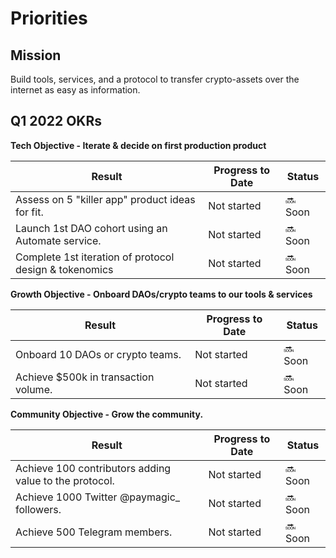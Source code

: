 # Priorities
## Mission
Build tools, services, and a protocol to transfer crypto-assets over the internet as easy as information.

## Q1 2022 OKRs
**Tech Objective - Iterate & decide on first production product**

| Result | Progress to Date | Status |
|--------|--------|--------|
|Assess on 5 "killer app" product ideas for fit.|Not started|🔜 Soon|
|Launch 1st DAO cohort using an Automate service.|Not started|🔜 Soon|
|Complete 1st iteration of protocol design & tokenomics|Not started|🔜 Soon|

**Growth Objective - Onboard DAOs/crypto teams to our tools & services**

| Result | Progress to Date | Status |
|--------|--------|--------|
|Onboard 10 DAOs or crypto teams.|Not started|🔜 Soon|
|Achieve $500k in transaction volume.|Not started|🔜 Soon|

**Community Objective - Grow the community.**

| Result | Progress to Date | Status |
|--------|--------|--------|
|Achieve 100 contributors adding value to the protocol.|Not started|🔜 Soon|
|Achieve 1000 Twitter @paymagic_ followers.|Not started|🔜 Soon|
|Achieve 500 Telegram members.|Not started|🔜 Soon|
